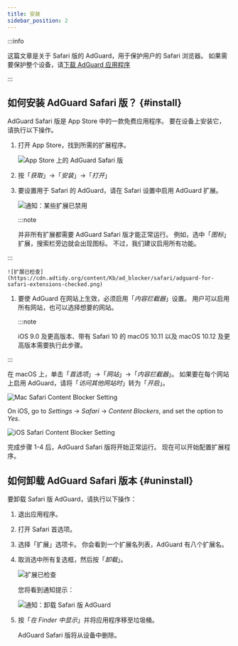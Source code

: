 ```yaml
---
title: 安装
sidebar_position: 2
---
```


:::info

这篇文章是关于 Safari 版的 AdGuard，用于保护用户的 Safari 浏览器。 如果需要保护整个设备，请[下载 AdGuard 应用程序](https://agrd.io/download-kb-adblock)

:::

## 如何安装 AdGuard Safari 版？ {#install}

AdGuard Safari 版是 App Store 中的一款免费应用程序。 要在设备上安装它，请执行以下操作。

1. 打开 App Store，找到所需的扩展程序。

    ![App Store 上的 AdGuard Safari 版](https://cdn.adtidy.org/content/Kb/ad_blocker/safari/adguard-for-safari-app-store.png)

1. 按「*获取*」→「*安装*」→「*打开*」

1. 要设置用于 Safari 的 AdGuard，请在 Safari 设置中启用 AdGuard 扩展。

    ![通知：某些扩展已禁用](https://cdn.adtidy.org/content/Kb/ad_blocker/safari/adguard-for-safari-notification.png)

    :::note

    并非所有扩展都需要 AdGuard Safari 版才能正常运行。 例如，选中「*图标*」扩展，搜索栏旁边就会出现图标。 不过，我们建议启用所有功能。


:::

    ![扩展已检查](https://cdn.adtidy.org/content/Kb/ad_blocker/safari/adguard-for-safari-extensions-checked.png)

1. 要使 AdGuard 在网站上生效，必须启用「*内容拦截器*」设置。 用户可以启用所有网站，也可以选择想要的网站。

    :::note

    iOS 9.0 及更高版本、带有 Safari 10 的 macOS 10.11 以及 macOS 10.12 及更高版本需要执行此步骤。


:::

在 macOS 上，单击「*首选项*」→「*网站*」→「*内容拦截器*」。 如果要在每个网站上启用 AdGuard，请将「*访问其他网站时*」转为「*开启*」。

![Mac Safari Content Blocker Setting](https://i0.imgs.ovh/2023/10/26/Fmc9U.png)
<!-- adguard-for-safari-content-blocker-setting-macos.png -->

On iOS, go to *Settings* → *Safari* → *Content Blockers*, and set the option to *Yes*.

![iOS Safari Content Blocker Setting](https://i0.imgs.ovh/2023/10/26/FmgM0.jpeg)
<!-- adguard-for-safari-content-blocker-setting-ios.jpg -->

完成步骤 1-4 后，AdGuard Safari 版将开始正常运行。 现在可以开始配置扩展程序。

## 如何卸载 AdGuard Safari 版本 {#uninstall}

要卸载 Safari 版 AdGuard，请执行以下操作：

1. 退出应用程序。

1. 打开 Safari 首选项。

1. 选择「扩展」选项卡。 你会看到一个扩展名列表，AdGuard 有八个扩展名。

1. 取消选中所有复选框，然后按「*卸载*」。

    ![扩展已检查](https://cdn.adtidy.org/public/Adguard/kb/installation/Safari/extensionschecked.png)

    您将看到通知提示：

    ![通知：卸载 Safari 版 AdGuard](https://cdn.adtidy.org/public/Adguard/kb/installation/Safari/showinfinder.png)

1. 按「*在 Finder 中显示*」并将应用程序移至垃圾桶。

    AdGuard Safari 版将从设备中删除。

